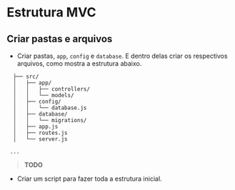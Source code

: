# Estrutura MVC

## Criar pastas e arquivos

- Criar pastas, `app`, `config` e `database`. E dentro delas criar os respectivos arquivos, como mostra a estrutura abaixo.

```
  ├── src/
  │   ├── app/
  │   │   ├── controllers/
  │   │   └── models/
  │   ├── config/
  │   │   └── database.js
  │   ├── database/
  │   │   └── migrations/
  │   ├── app.js
  │   ├── routes.js
  │   └── server.js

 ...
```

> **TODO**

- Criar um script para fazer toda a estrutura inicial.
